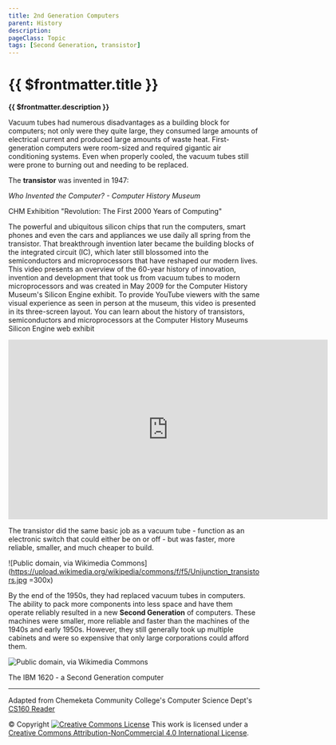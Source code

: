 ```yaml
---
title: 2nd Generation Computers
parent: History
description: 
pageClass: Topic
tags: [Second Generation, transistor]
---
```


# {{ $frontmatter.title }}
**{{ $frontmatter.description }}**

Vacuum tubes had numerous disadvantages as a building block for computers; not only were they quite large, they consumed large amounts of electrical current and produced large amounts of waste heat. First-generation computers were room-sized and required gigantic air conditioning systems. Even when properly cooled, the vacuum tubes still were prone to burning out and needing to be replaced.

The **transistor** was invented in 1947:

*Who Invented the Computer? - Computer History Museum*
<p>CHM Exhibition "Revolution: The First 2000 Years of Computing"

The powerful and ubiquitous silicon chips that run the computers, smart phones and even the cars and appliances we use daily all spring from the transistor. That breakthrough invention later became the building blocks of the integrated circuit (IC), which later still blossomed into the semiconductors and microprocessors that have reshaped our modern lives. This video presents an overview of the 60-year history of innovation, invention and development that took us from vacuum tubes to modern microprocessors and was created in May 2009 for the Computer History Museum's Silicon Engine exhibit. To provide YouTube viewers with the same visual experience as seen in person at the museum, this video is presented in its three-screen layout. You can learn about the history of transistors, semiconductors and microprocessors at the Computer History Museums Silicon Engine web exhibit</p> 
<iframe width="640" height="360"  src="https://www.youtube.com/embed/cdqiP0aR1-Q" title="YouTube video player" frameborder="0" allow="accelerometer; autoplay; clipboard-write; encrypted-media; gyroscope; picture-in-picture" allowfullscreen></iframe>  

The transistor did the same basic job as a vacuum tube - function as an electronic switch that could either be on or off - but was faster, more reliable, smaller, and much cheaper to build.

![Public domain, via Wikimedia
Commons](https://upload.wikimedia.org/wikipedia/commons/f/f5/Unijunction_transistors.jpg =300x)

By the end of the 1950s, they had replaced vacuum tubes in computers. The ability to pack more components into less space and have them operate reliably resulted in a new **Second Generation** of computers. These machines were smaller, more reliable and faster than the machines of the 1940s and early 1950s. However, they still generally took up multiple cabinets and were so expensive that only large corporations could afford them.

![Public domain, via Wikimedia
Commons](https://upload.wikimedia.org/wikipedia/commons/9/9a/IBM1620A.jpg)

The IBM 1620 - a Second Generation computer

<hr>

Adapted from Chemeketa Community College's Computer Science Dept's [CS160 Reader](https://computerscience.chemeketa.edu/cs160Reader/index.html) 

&copy; Copyright <a rel="license" href="http://creativecommons.org/licenses/by-nc-sa/4.0/"><img alt="Creative Commons License" style="border-width:0" src="https://i.creativecommons.org/l/by-nc-sa/4.0/88x31.png" /></a> This work is licensed under a <a rel="license" href="http://creativecommons.org/licenses/by-nc-sa/4.0/">Creative Commons Attribution-NonCommercial 4.0 International License</a>.